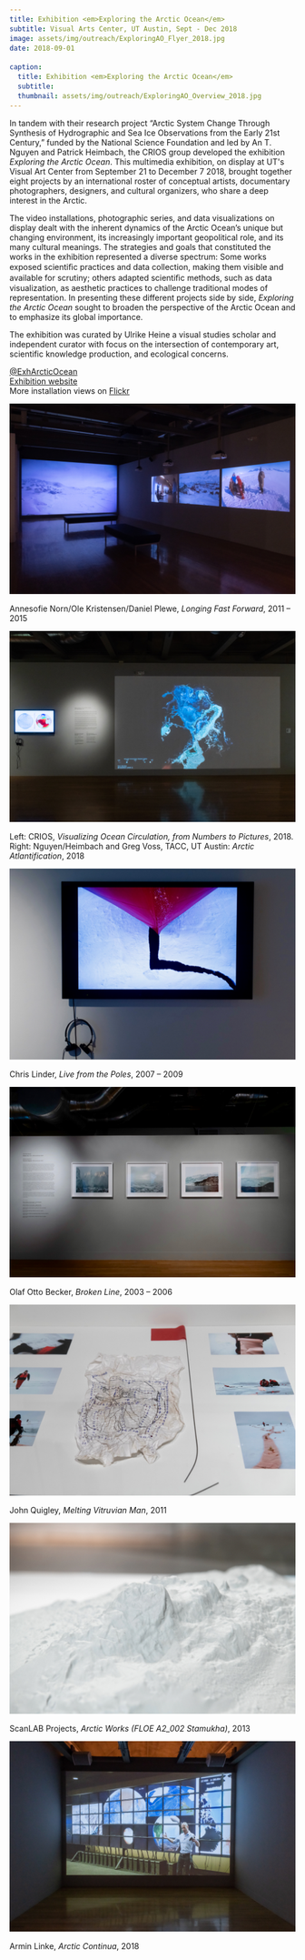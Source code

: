 ```yaml
---
title: Exhibition <em>Exploring the Arctic Ocean</em>
subtitle: Visual Arts Center, UT Austin, Sept - Dec 2018
image: assets/img/outreach/ExploringAO_Flyer_2018.jpg
date: 2018-09-01

caption:
  title: Exhibition <em>Exploring the Arctic Ocean</em>
  subtitle: 
  thumbnail: assets/img/outreach/ExploringAO_Overview_2018.jpg
---
```

In tandem with their research project “Arctic System Change Through Synthesis of Hydrographic and Sea Ice Observations from the Early 21st Century,” funded by the National Science Foundation and led by An T. Nguyen and Patrick Heimbach, the CRIOS group developed the exhibition *Exploring the Arctic Ocean*. This multimedia exhibition, on display at UT's Visual Art Center from September 21 to December 7 2018, brought together eight projects by an international roster of conceptual artists, documentary photographers, designers, and cultural organizers, who share a deep interest in the Arctic. 
<br>

The video installations, photographic series, and data visualizations on display dealt with the inherent dynamics of the Arctic Ocean’s unique but changing environment, its increasingly important geopolitical role, and its many cultural meanings. The strategies and goals that constituted the works in the exhibition represented a diverse spectrum: Some works exposed scientiﬁc practices and data collection, making them visible and available for scrutiny; others adapted scientiﬁc methods, such as data visualization, as aesthetic practices to challenge traditional modes of representation. In presenting these different projects side by side, *Exploring the Arctic Ocean* sought to broaden the perspective of the Arctic Ocean and to emphasize its global importance.

The exhibition was curated by Ulrike Heine a visual studies scholar and independent curator with focus on the intersection of contemporary art, scientific knowledge production, and ecological concerns. 

[@ExhArcticOcean](https://twitter.com/exharcticocean?lang=en)
<br>
[Exhibition website](http://utvac.org/event/exploring-arctic-ocean)
<br>
More installation views on [Flickr](http://flic.kr/s/aHsmubJbyH)

<div class="text-muted">
  <img class="img-fluid" src="assets/img/outreach/ExploringAO-Norn_et_al_2018.jpg">
  <p class="image-caption">Annesofie Norn/Ole Kristensen/Daniel Plewe, <em>Longing Fast Forward</em>, 2011 – 2015</p>
</div>

<div class="text-muted">
  <img class="img-fluid" src="assets/img/outreach/ExploringAO-CRIOS_2018.jpg">
  <p class="image-caption">Left: CRIOS, <em>Visualizing Ocean Circulation, from Numbers to Pictures</em>, 2018. Right: Nguyen/Heimbach and Greg Voss, TACC, UT Austin: <em>Arctic Atlantification</em>, 2018</p>
</div>

<div class="text-muted">
  <img class="img-fluid" src="assets/img/outreach/ExploringAO-Linder_2018.jpg">
  <p class="image-caption">Chris Linder, <em>Live from the Poles</em>, 2007 – 2009</p>
</div>

<div class="text-muted">
  <img class="img-fluid" src="assets/img/outreach/ExploringAO-Becker_2018.jpg">
  <p class="image-caption">Olaf Otto Becker, <em>Broken Line</em>, 2003 – 2006</p>
</div>

<div class="text-muted">
  <img class="img-fluid" src="assets/img/outreach/ExploringAO-Quigley_2018.jpg">
  <p class="image-caption">John Quigley, <em>Melting Vitruvian Man</em>, 2011</p> 
</div>

<div class="text-muted">
  <img class="img-fluid" src="assets/img/outreach/ExploringAO-Scanlab_2018.jpg">
  <p class="image-caption">ScanLAB Projects, <em>Arctic Works (FLOE A2_002 Stamukha)</em>, 2013</p>
</div>

<div class="text-muted">
  <img class="img-fluid" src="assets/img/outreach/ExploringAO-Linke_Heimbach_2018.jpg">
  <p class="image-caption">Armin Linke, <em>Arctic Continua</em>, 2018</p>
</div>

